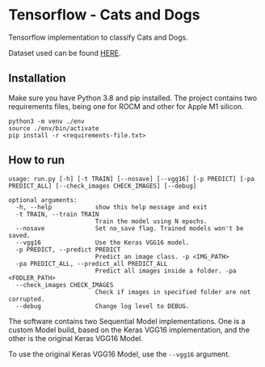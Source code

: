 # Tensorflow - Cats and Dogs

Tensorflow implementation to classify Cats and Dogs.

Dataset used can be found [HERE](https://www.tensorflow.org/datasets/catalog/cats_vs_dogs).

## Installation

Make sure you have Python 3.8 and pip installed. The project contains two requirements files, being one for ROCM and other for Apple M1 silicon.

```
python3 -m venv ./env
source ./env/bin/activate
pip install -r <requirements-file.txt>
```

## How to run

```
usage: run.py [-h] [-t TRAIN] [--nosave] [--vgg16] [-p PREDICT] [-pa PREDICT_ALL] [--check_images CHECK_IMAGES] [--debug]

optional arguments:
  -h, --help            show this help message and exit
  -t TRAIN, --train TRAIN
                        Train the model using N epochs.
  --nosave              Set no_save flag. Trained models won't be saved.
  --vgg16               Use the Keras VGG16 model.
  -p PREDICT, --predict PREDICT
                        Predict an image class. -p <IMG_PATH>
  -pa PREDICT_ALL, --predict_all PREDICT_ALL
                        Predict all images inside a folder. -pa <FODLER_PATH>
  --check_images CHECK_IMAGES
                        Check if images in specified folder are not corrupted.
  --debug               Change log level to DEBUG.

```

The software contains two Sequential Model implementations. One is a custom Model build, based on the Keras VGG16 implementation, and the
other is the original Keras VGG16 Model.

To use the original Keras VGG16 Model, use the `--vgg16` argument.
